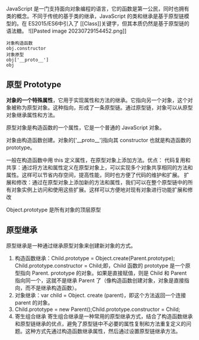 JavaScript 是一门支持面向对象编程的语言，它的函数是第一公民，同时也拥有类的概念。不同于传统的基于类的继承，JavaScript 的类和继承是基于原型链模型的。在 ES2015/ES6中引入了 [[Class]]关键字，但其本质仍然是基于原型链的语法糖。
![[Pasted image 20230729154452.png]]
```
对象构造函数
obj.constructor
对象原型
obj['__proto__']
obj
```

## 原型 Prototype
**对象的一个特殊属性**，它用于实现属性和方法的继承。它指向另一个对象，这个对象被称为原型对象。这种指向，形成了一条原型链。通过原型链，对象可以从原型对象继承属性和方法。

原型对象是构造函数的一个属性，它是一个普通的 JavaScript 对象。

对象由构造函数创建。对象的\['\_\_proto\_\_\'\]指向其 constructor 也就是构造函数的 prototype。

一般在构造函数中用 this 定义属性，在原型对象上添加方法。优点：
代码复用和共享：通过将方法和属性定义在原型对象上，可以实现多个对象共享相同的方法和属性。这样可以节省内存空间，提高性能，同时也方便了代码的维护和扩展。
扩展和修改：通过在原型对象上添加新的方法和属性，我们可以在整个原型链中的所有对象实例上访问和使用这些扩展。这样可以方便地对现有对象进行功能扩展和修改

Object.prototype 是所有对象的顶层原型

## 原型继承
原型继承是一种通过继承原型对象来创建新对象的方式。
1. 构造函数继承：Child.prototype = Object.create(Parent.prototype); Child.prototype.constructor = Child;即，Child 函数的 prototype 是一个原型指向 Parent. prototype 的对象。如果是直接赋值，则是 Child 和 Parent 指向同一个，这就不是继承 Parent 了（像构造函数创建对象，对象是直接指向，而不是继承构造函数）。
2. 对象继承：var child = Object. create (parent)，即这个方法返回一个连接 parent 的对象。
3. Child.prototype = new Parent();Child.prototype.constructor = Child;
4. 寄生组合继承
寄生组合继承是一种常用的原型继承方式，结合了构造函数继承和原型链继承的优点，避免了原型链中不必要的属性复制和方法重复定义的问题。这种方式先通过构造函数继承属性，然后通过设置原型链继承方法。